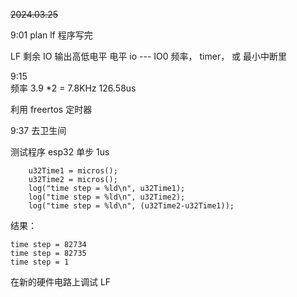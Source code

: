 ~~2024.03.25~~

9:01   plan
lf 程序写完

LF 剩余
IO 输出高低电平
电平 io  --- IO0
频率， timer， 或 最小中断里


9:15   
频率  3.9 *2 = 7.8KHz
126.58us


利用 freertos 定时器

9:37   去卫生间


测试程序
esp32 单步 1us
```
    u32Time1 = micros();
    u32Time2 = micros();
    log("time step = %ld\n", u32Time1);
    log("time step = %ld\n", u32Time2);
    log("time step = %ld\n", (u32Time2-u32Time1));
```
结果：
```
time step = 82734
time step = 82735
time step = 1
```


在新的硬件电路上调试 LF 



























